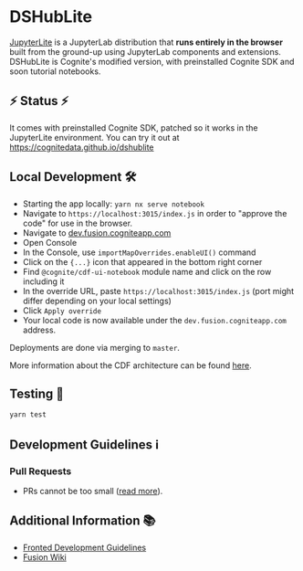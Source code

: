 # DSHubLite

[JupyterLite](https://github.com/jupyterlite/jupyterlite) is a JupyterLab distribution that **runs entirely in the browser** built
from the ground-up using JupyterLab components and extensions. DSHubLite is Cognite's modified version, with preinstalled Cognite SDK and soon tutorial notebooks.

## ⚡ Status ⚡

It comes with preinstalled Cognite SDK, patched so it works in the JupyterLite environment. You can try it out at https://cognitedata.github.io/dshublite

## Local Development 🛠

- Starting the app locally: `yarn nx serve notebook`
- Navigate to `https://localhost:3015/index.js` in order to "approve the code" for use in the browser.
- Navigate to [dev.fusion.cogniteapp.com](https://dev.fusion.cogniteapp.com/)
- Open Console
- In the Console, use `importMapOverrides.enableUI()` command
- Click on the `{...}` icon that appeared in the bottom right corner
- Find `@cognite/cdf-ui-notebook` module name and click on the row including it
- In the override URL, paste `https://localhost:3015/index.js` (port might differ depending on your local settings)
- Click `Apply override`
- Your local code is now available under the `dev.fusion.cogniteapp.com` address.

Deployments are done via merging to `master`.

More information about the CDF architecture can be found [here](https://cognitedata.atlassian.net/wiki/spaces/DET/pages/3334374461/Fusion+frontend+development+WIKI).

## Testing 🧪

```js
yarn test
```

## Development Guidelines ℹ️

### Pull Requests

- PRs cannot be too small ([read more](https://docs.google.com/presentation/d/1Fu2WiTqQYsqFwid5CXd7-E0CZZbOeJPEMWHgquM2dHA/edit#slide=id.p)).

## Additional Information 📚

- [Fronted Development Guidelines](https://cognitedata.atlassian.net/wiki/spaces/VIS/pages/3336437858/Frontend+Development+Guidelines)
- [Fusion Wiki](https://cognitedata.atlassian.net/wiki/spaces/DET/pages/3334374461/Fusion+frontend+development+WIKI)
